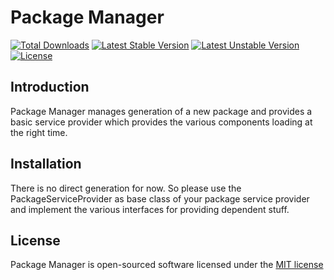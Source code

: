 # Package Manager

[![Total Downloads](https://poser.pugx.org/donepm/package-manager/d/total.svg)](https://packagist.org/packages/donepm/oauth-introspection)
[![Latest Stable Version](https://poser.pugx.org/donepm/package-manager/v/stable.svg)](https://packagist.org/packages/donepm/oauth-introspection)
[![Latest Unstable Version](https://poser.pugx.org/donepm/package-manager/v/unstable.svg)](https://packagist.org/packages/donepm/oauth-introspection)
[![License](https://poser.pugx.org/donepm/package-manager/license.svg)](https://packagist.org/packages/donepm/oauth-introspection)

## Introduction

Package Manager manages generation of a new package and provides a basic service provider which provides the various components loading at the right time.

## Installation

There is no direct generation for now. So please use the PackageServiceProvider as base class of your package service provider and implement the various interfaces for providing dependent stuff.


## License

Package Manager is open-sourced software licensed under the [MIT license](http://opensource.org/licenses/MIT)
